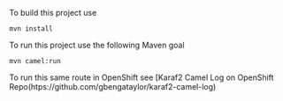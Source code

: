 To build this project use

    mvn install

To run this project use the following Maven goal

    mvn camel:run

To run this same route in OpenShift see [Karaf2 Camel Log on OpenShift Repo(htps://github.com/gbengataylor/karaf2-camel-log)
